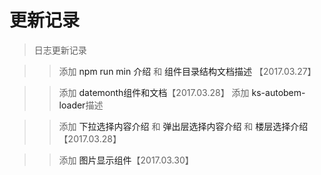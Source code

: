 # 更新记录

> 日志更新记录

>> 添加 <a v-link="{name:'intro'}">npm run min 介绍</a> 和 <a v-link="{name:'dir'}">组件目录结构文档描述</a> 【2017.03.27】

>> 添加 <a v-link="{name:'date-picker'}">datemonth组件和文档</a>【2017.03.28】
>> 添加 <a v-link="{name:'dir'}">ks-autobem-loader</a>描述

>> 添加 <a v-link="{name:'dropchoose'}">下拉选择内容介绍</a> 和 <a v-link="{name:'dialogchoose'}">弹出层选择内容介绍</a> 和 <a v-link="{name:'floorchoose'}">楼层选择介绍</a> 【2017.03.28】

>> 添加 <a v-link="{name:'image'}">图片显示组件</a>【2017.03.30】